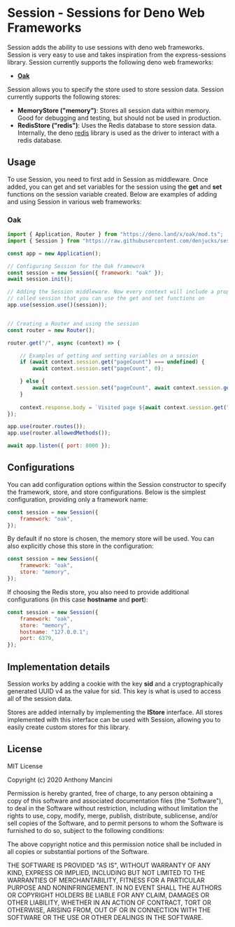 # Session - Sessions for Deno Web Frameworks

Session adds the ability to use sessions with deno web frameworks. Session is very easy to use and takes inspiration from the express-sessions library. Session currently supports the following deno web frameworks:

* [**Oak**](https://deno.land/x/oak)

Session allows you to specify the store used to store session data. Session currently supports the following stores:

* **MemoryStore ("memory")**: Stores all session data within memory. Good for debugging and testing, but should not be used in production.
* **RedisStore ("redis")**: Uses the Redis database to store session data. Internally, the deno [redis](https://deno.land/x/redis) library is used as the driver to interact with a redis database.


## Usage

To use Session, you need to first add in Session as middleware. Once added, you can get and set variables for the session using the **get** and **set** functions on the session variable created. Below are examples of adding and using Session in various web frameworks:


### Oak

```javascript
import { Application, Router } from "https://deno.land/x/oak/mod.ts";
import { Session } from "https://raw.githubusercontent.com/denjucks/session/master/mod.ts";

const app = new Application();

// Configuring Session for the Oak framework
const session = new Session({ framework: "oak" });
await session.init();

// Adding the Session middleware. Now every context will include a property
// called session that you can use the get and set functions on
app.use(session.use()(session));


// Creating a Router and using the session
const router = new Router();

router.get("/", async (context) => {

    // Examples of getting and setting variables on a session
    if (await context.session.get("pageCount") === undefined) {
        await context.session.set("pageCount", 0);

    } else {
        await context.session.set("pageCount", await context.session.get("pageCount") + 1);
    }
    
    context.response.body = `Visited page ${await context.session.get("pageCount")} times`;
});

app.use(router.routes());
app.use(router.allowedMethods());

await app.listen({ port: 8000 });
```


## Configurations

You can add configuration options within the Session constructor to specify the framework, store, and store configurations. Below is the simplest configuration, providing only a framework name:

```javascript
const session = new Session({
    framework: "oak",
});
```

By default if no store is chosen, the memory store will be used. You can also explicitly chose this store in the configuration:

```javascript
const session = new Session({
    framework: "oak",
    store: "memory",
});
```

If choosing the Redis store, you also need to provide additional configurations (in this case **hostname** and **port**):

```javascript
const session = new Session({
    framework: "oak",
    store: "memory",
    hostname: "127.0.0.1";
    port: 6379,
});
```


## Implementation details

Session works by adding a cookie with the key **sid** and a cryptographically generated UUID v4 as the value for sid. This key is what is used to access all of the session data.

Stores are added internally by implementing the **IStore** interface. All stores implemented with this interface can be used with Session, allowing you to easily create custom stores for this library.


## License

MIT License

Copyright (c) 2020 Anthony Mancini

Permission is hereby granted, free of charge, to any person obtaining a copy
of this software and associated documentation files (the "Software"), to deal
in the Software without restriction, including without limitation the rights
to use, copy, modify, merge, publish, distribute, sublicense, and/or sell
copies of the Software, and to permit persons to whom the Software is
furnished to do so, subject to the following conditions:

The above copyright notice and this permission notice shall be included in all
copies or substantial portions of the Software.

THE SOFTWARE IS PROVIDED "AS IS", WITHOUT WARRANTY OF ANY KIND, EXPRESS OR
IMPLIED, INCLUDING BUT NOT LIMITED TO THE WARRANTIES OF MERCHANTABILITY,
FITNESS FOR A PARTICULAR PURPOSE AND NONINFRINGEMENT. IN NO EVENT SHALL THE
AUTHORS OR COPYRIGHT HOLDERS BE LIABLE FOR ANY CLAIM, DAMAGES OR OTHER
LIABILITY, WHETHER IN AN ACTION OF CONTRACT, TORT OR OTHERWISE, ARISING FROM,
OUT OF OR IN CONNECTION WITH THE SOFTWARE OR THE USE OR OTHER DEALINGS IN THE
SOFTWARE.
